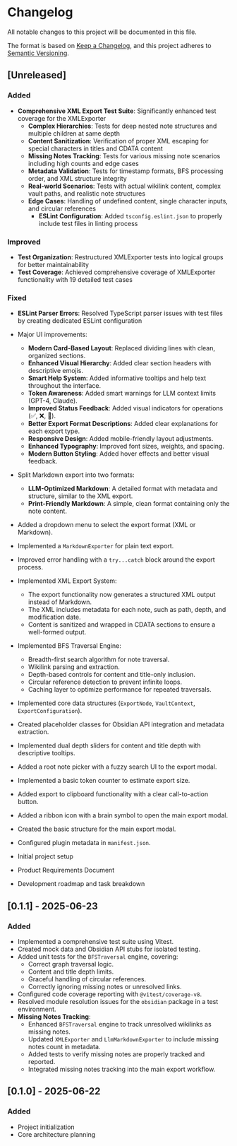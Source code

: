 # Changelog

All notable changes to this project will be documented in this file.

The format is based on [Keep a Changelog](https://keepachangelog.com/en/1.0.0/),
and this project adheres to [Semantic Versioning](https://semver.org/spec/v2.0.0.html).

## [Unreleased]

### Added

- **Comprehensive XML Export Test Suite**: Significantly enhanced test coverage for the XMLExporter
  - **Complex Hierarchies**: Tests for deep nested note structures and multiple children at same depth
  - **Content Sanitization**: Verification of proper XML escaping for special characters in titles and CDATA content
  - **Missing Notes Tracking**: Tests for various missing note scenarios including high counts and edge cases
  - **Metadata Validation**: Tests for timestamp formats, BFS processing order, and XML structure integrity
  - **Real-world Scenarios**: Tests with actual wikilink content, complex vault paths, and realistic note structures
  - **Edge Cases**: Handling of undefined content, single character inputs, and circular references
    - **ESLint Configuration**: Added `tsconfig.eslint.json` to properly include test files in linting process

### Improved

- **Test Organization**: Restructured XMLExporter tests into logical groups for better maintainability
- **Test Coverage**: Achieved comprehensive coverage of XMLExporter functionality with 19 detailed test cases

### Fixed

- **ESLint Parser Errors**: Resolved TypeScript parser issues with test files by creating dedicated ESLint configuration

- Major UI improvements:
  - **Modern Card-Based Layout**: Replaced dividing lines with clean, organized sections.
  - **Enhanced Visual Hierarchy**: Added clear section headers with descriptive emojis.
  - **Smart Help System**: Added informative tooltips and help text throughout the interface.
  - **Token Awareness**: Added smart warnings for LLM context limits (GPT-4, Claude).
  - **Improved Status Feedback**: Added visual indicators for operations (✅, ❌, 🔄).
  - **Better Export Format Descriptions**: Added clear explanations for each export type.
  - **Responsive Design**: Added mobile-friendly layout adjustments.
  - **Enhanced Typography**: Improved font sizes, weights, and spacing.
  - **Modern Button Styling**: Added hover effects and better visual feedback.
- Split Markdown export into two formats:
  - **LLM-Optimized Markdown**: A detailed format with metadata and structure, similar to the XML export.
  - **Print-Friendly Markdown**: A simple, clean format containing only the note content.
- Added a dropdown menu to select the export format (XML or Markdown).
- Implemented a `MarkdownExporter` for plain text export.
- Improved error handling with a `try...catch` block around the export process.
- Implemented XML Export System:
  - The export functionality now generates a structured XML output instead of Markdown.
  - The XML includes metadata for each note, such as path, depth, and modification date.
  - Content is sanitized and wrapped in CDATA sections to ensure a well-formed output.
- Implemented BFS Traversal Engine:
  - Breadth-first search algorithm for note traversal.
  - Wikilink parsing and extraction.
  - Depth-based controls for content and title-only inclusion.
  - Circular reference detection to prevent infinite loops.
  - Caching layer to optimize performance for repeated traversals.
- Implemented core data structures (`ExportNode`, `VaultContext`, `ExportConfiguration`).
- Created placeholder classes for Obsidian API integration and metadata extraction.
- Implemented dual depth sliders for content and title depth with descriptive tooltips.
- Added a root note picker with a fuzzy search UI to the export modal.
- Implemented a basic token counter to estimate export size.
- Added export to clipboard functionality with a clear call-to-action button.
- Added a ribbon icon with a brain symbol to open the main export modal.
- Created the basic structure for the main export modal.
- Configured plugin metadata in `manifest.json`.
- Initial project setup
- Product Requirements Document
- Development roadmap and task breakdown

## [0.1.1] - 2025-06-23

### Added

- Implemented a comprehensive test suite using Vitest.
- Created mock data and Obsidian API stubs for isolated testing.
- Added unit tests for the `BFSTraversal` engine, covering:
  - Correct graph traversal logic.
  - Content and title depth limits.
  - Graceful handling of circular references.
  - Correctly ignoring missing notes or unresolved links.
- Configured code coverage reporting with `@vitest/coverage-v8`.
- Resolved module resolution issues for the `obsidian` package in a test environment.
- **Missing Notes Tracking**:
  - Enhanced `BFSTraversal` engine to track unresolved wikilinks as missing notes.
  - Updated `XMLExporter` and `LlmMarkdownExporter` to include missing notes count in metadata.
  - Added tests to verify missing notes are properly tracked and reported.
  - Integrated missing notes tracking into the main export workflow.

## [0.1.0] - 2025-06-22

### Added

- Project initialization
- Core architecture planning
